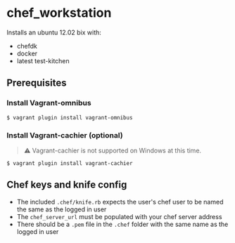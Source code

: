 # chef_workstation

Installs an ubuntu 12.02 bix with:
- chefdk
- docker
- latest test-kitchen

## Prerequisites

### Install Vagrant-omnibus
`$ vagrant plugin install vagrant-omnibus`

### Install Vagrant-cachier (optional)

> :warning: Vagrant-cachier is not supported on Windows at this time.

`$ vagrant plugin install vagrant-cachier`

## Chef keys and knife config
 - The included `.chef/knife.rb` expects the user's chef user to be named the same as the logged in user
 - The `chef_server_url` must be populated with your chef server address
 - There should be a `.pem` file in the `.chef` folder with the same name as the logged in user